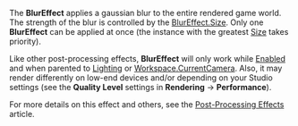 The **BlurEffect** applies a gaussian blur to the entire rendered game world. The strength of the blur is controlled by the [BlurEffect.Size](https://developer.roblox.com/en-us/api-reference/property/BlurEffect/Size). Only one **BlurEffect** can be applied at once (the instance with the greatest [Size](https://developer.roblox.com/en-us/api-reference/property/BlurEffect/Size) takes priority).

Like other post-processing effects, **BlurEffect** will only work while [Enabled](https://developer.roblox.com/en-us/api-reference/property/PostEffect/Enabled) and when parented to [Lighting](https://developer.roblox.com/en-us/api-reference/class/Lighting) or [Workspace.CurrentCamera](https://developer.roblox.com/en-us/api-reference/property/Workspace/CurrentCamera). Also, it may render differently on low-end devices and/or depending on your Studio settings (see the **Quality Level** settings in **Rendering** → **Performance**).

For more details on this effect and others, see the [Post-Processing Effects](https://developer.roblox.com/en-us/articles/post-processing-effects) article.